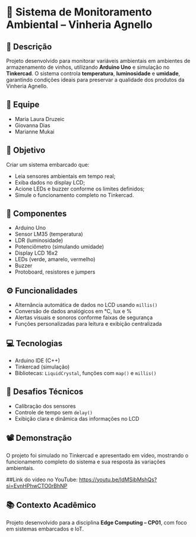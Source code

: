 # 🍷 Sistema de Monitoramento Ambiental – Vinheria Agnello

## 📘 Descrição

Projeto desenvolvido para monitorar variáveis ambientais em ambientes de armazenamento de vinhos, utilizando **Arduino Uno** e simulação no **Tinkercad**. O sistema controla **temperatura**, **luminosidade** e **umidade**, garantindo condições ideais para preservar a qualidade dos produtos da Vinheria Agnello.

## 👥 Equipe

- Maria Laura Druzeic  
- Giovanna Dias  
- Marianne Mukai

## 🎯 Objetivo

Criar um sistema embarcado que:
- Leia sensores ambientais em tempo real;
- Exiba dados no display LCD;
- Acione LEDs e buzzer conforme os limites definidos;
- Simule o funcionamento completo no Tinkercad.

## 🧰 Componentes

- Arduino Uno  
- Sensor LM35 (temperatura)  
- LDR (luminosidade)  
- Potenciômetro (simulando umidade)  
- Display LCD 16x2  
- LEDs (verde, amarelo, vermelho)  
- Buzzer  
- Protoboard, resistores e jumpers

## ⚙️ Funcionalidades

- Alternância automática de dados no LCD usando `millis()`  
- Conversão de dados analógicos em °C, lux e %  
- Alertas visuais e sonoros conforme faixas de segurança  
- Funções personalizadas para leitura e exibição centralizada

## 💻 Tecnologias

- Arduino IDE (C++)  
- Tinkercad (simulação)  
- Bibliotecas: `LiquidCrystal`, funções com `map()` e `millis()`

## 🧪 Desafios Técnicos

- Calibração dos sensores  
- Controle de tempo sem `delay()`  
- Exibição clara e dinâmica das informações no LCD

## 📽️ Demonstração

O projeto foi simulado no Tinkercad e apresentado em vídeo, mostrando o funcionamento completo do sistema e sua resposta às variações ambientais.

##Link do vídeo no YouTube: https://youtu.be/ldMSibMshQs?si=EvnHPhwCTO0rBhNP

## 📚 Contexto Acadêmico

Projeto desenvolvido para a disciplina **Edge Computing – CP01**, com foco em sistemas embarcados e IoT.
